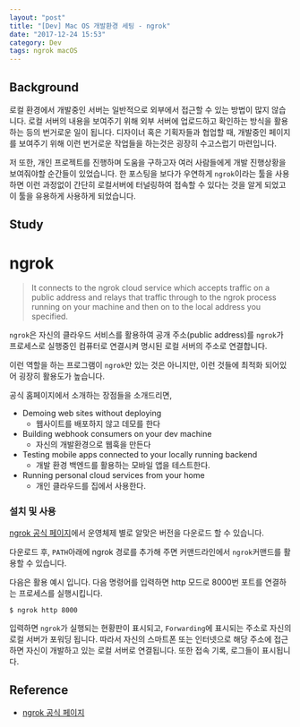 ```yaml
---
layout: "post"
title: "[Dev] Mac OS 개발환경 세팅 - ngrok"
date: "2017-12-24 15:53"
category: Dev
tags: ngrok macOS
---
```


## Background
로컬 환경에서 개발중인 서버는 일반적으로 외부에서 접근할 수 있는 방법이 많지 않습니다. 로컬 서버의 내용을 보여주기 위해 외부 서버에 업로드하고 확인하는 방식을 활용하는 등의 번거로운 일이 됩니다. 디자이너 혹은 기획자들과 협업할 때, 개발중인 페이지를 보여주기 위해 이런 번거로운 작업들을 하는것은 굉장히 수고스럽기 마련입니다.

저 또한, 개인 프로젝트를 진행하며 도움을 구하고자 여러 사람들에게 개발 진행상황을 보여줘야할 순간들이 있었습니다. 한 포스팅을 보다가 우연하게 `ngrok`이라는 툴을 사용하면 이런 과정없이 간단히 로컬서버에 터널링하여 접속할 수 있다는 것을 알게 되었고 이 툴을 유용하게 사용하게 되었습니다.

## Study

# ngrok
>It connects to the ngrok cloud service which accepts traffic on a public address and relays that traffic through to the ngrok process running on your machine and then on to the local address you specified.

`ngrok`은 자신의 클라우드 서비스를 활용하여 공개 주소(public address)를 `ngrok`가 프로세스로 실행중인 컴퓨터로 연결시켜 명시된 로컬 서버의 주소로 연결합니다.

이런 역할을 하는 프로그램이 `ngrok`만 있는 것은 아니지만, 이런 것들에 최적화 되어있어 굉장히 활용도가 높습니다.

공식 홈페이지에서 소개하는 장점들을 소개드리면,
* Demoing web sites without deploying
  - 웹사이트를 배포하지 않고 데모를 한다
* Building webhook consumers on your dev machine
  - 자신의 개발환경으로 웹훅을 만든다
* Testing mobile apps connected to your locally running backend
  - 개발 환경 백엔드를 활용하는 모바일 앱을 테스트한다.
* Running personal cloud services from your home
  - 개인 클라우드를 집에서 사용한다.

### 설치 및 사용
[ngrok 공식 페이지](https://ngrok.com/)에서 운영체제 별로 알맞은 버전을 다운로드 할 수 있습니다.

다운로드 후, `PATH`아래에 ngrok 경로를 추가해 주면 커맨드라인에서 `ngrok`커맨드를 활용할 수 있습니다.

다음은 활용 예시 입니다. 다음 명령어를 입력하면 http 모드로 8000번 포트를 연결하는 프로세스를 실행시킵니다.
```shell
$ ngrok http 8000
```

입력하면 `ngrok`가 실행되는 현황판이 표시되고, `Forwarding`에 표시되는 주소로 자신의 로컬 서버가 포워딩 됩니다. 따라서 자신의 스마트폰 또는 인터넷으로 해당 주소에 접근하면 자신이 개발하고 있는 로컬 서버로 연결됩니다. 또한 접속 기록, 로그들이 표시됩니다.

## Reference
* [ngrok 공식 페이지](https://ngrok.com/)
